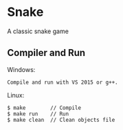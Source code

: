 # Snake

A classic snake game

## Compiler and Run

Windows:

	Compile and run with VS 2015 or g++.
	
Linux:

	$ make        // Compile
	$ make run    // Run
	$ make clean  // Clean objects file
	
